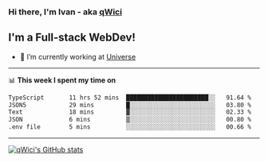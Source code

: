 ### Hi there, I'm Ivan - aka [qWici][website]

## I'm a Full-stack WebDev!
- 🔭 I’m currently working at [Universe][universe]

---

📊 **This week I spent my time on**
<!--START_SECTION:waka-->

```txt
TypeScript       11 hrs 52 mins  ███████████████████████░░   91.64 %
JSON5            29 mins         █░░░░░░░░░░░░░░░░░░░░░░░░   03.80 %
Text             18 mins         ▓░░░░░░░░░░░░░░░░░░░░░░░░   02.33 %
JSON             6 mins          ▒░░░░░░░░░░░░░░░░░░░░░░░░   00.80 %
.env file        5 mins          ░░░░░░░░░░░░░░░░░░░░░░░░░   00.66 %
```

<!--END_SECTION:waka-->

---

[![qWici's GitHub stats](https://github-readme-stats.vercel.app/api?username=qWici)](https://github.com/qWici/github-readme-stats)

[website]: https://devkucher.com
[twitter]: https://twitter.com/KucherDev
[linkedin]: https://www.linkedin.com/in/ivankucher
[universe]: https://universeapps.limited
